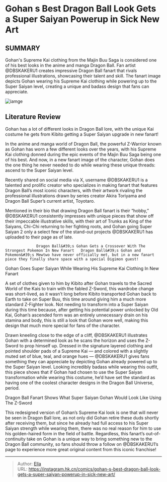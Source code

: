 # Gohan s Best Dragon Ball Look Gets a Super Saiyan Powerup in Sick New Art


## SUMMARY 



  Gohan&#39;s Supreme Kai clothing from the Majin Buu Saga is considered one of his best looks in the anime and manga Dragon Ball.   Fan artist @DBSKAKERU1 creates impressive Dragon Ball fanart that rivals professional illustrations, showcasing their talent and skill.   The fanart image depicts Gohan wearing his Supreme Kai clothing while powering up to the Super Saiyan level, creating a unique and badass design that fans can appreciate.  

![iamge](https://static1.srcdn.com/wordpress/wp-content/uploads/2024/01/gohan-in-kai-clothing.jpg)

## Literature Review

Gohan has a lot of different looks in Dragon Ball lore, with the unique Kai costume he gets from Kibito getting a Super Saiyan upgrade in new fanart!




In the anime and manga world of Dragon Ball, the powerful Z-Warrior known as Gohan has worn a few different looks over the years, with his Supreme Kai clothing donned during the epic events of the Majin Buu Saga being one of his best. And now, in a new fanart image of the character, Gohan does the one thing he never needed to do while wearing these unique threads: ascend to the Super Saiyan level.




Recently shared on social media via X, username @DBSKAKERU1 is a talented and prolific creator who specializes in making fanart that features Dragon Ball’s most iconic characters, with their artwork rivaling the professional illustrations drawn by series creator Akira Toriyama and Dragon Ball Super’s current artist, Toyotaro.


 

Mentioned in their bio that drawing Dragon Ball fanart is their “hobby,” @DBSKAKERU1 consistently impresses with unique pieces that show off their impeccable illustrative skills, with their art of Trunks as King of the Saiyans, Chi-Chi returning to her fighting roots, and Gohan going Super Saiyan 2 only a select few of the stand-out projects @DBSKAKERU1 has uploaded to their page as of late.

                  Dragon Ball&#39;s Gohan Gets a Crossover With The Strongest Pokemon In New Fanart   Dragon Ball&#39;s Gohan and Pokemon&#39;s Mewtwo have never officially met, but in a new fanart piece they finally share space with a special Digimon guest!   





 Gohan Goes Super Saiyan While Wearing His Supreme Kai Clothing In New Fanart 
          

A set of clothes given to him by Kibito after Gohan travels to the Sacred World of the Kais to train with the fabled Z-Sword, this wardrobe change was short-lived, as it wasn’t long before Kibito transported Gohan back to Earth to take on Super Buu, this time around giving him a much more standard Z-Fighter look. Not needing to transform into a Super Saiyan during this time because, after getting his potential power unlocked by Old Kai, Gohan’s ascended form was an entirely unnecessary drain on his stamina and body, this is still a look that Gohan wore well, making this design that much more special for fans of the character.

Drawn kneeling close to the edge of a cliff, @DBSKAKERU1 illustrates Gohan with a determined look as he scans the horizon and uses the Z-Sword to prop himself up. Dressed in the signature layered clothing and pointed shoulder pads of a Supreme Kai — and colored with a slightly muted set of blue, teal, and orange hues — @DBSKAKERU1 gives fans something they can appreciate by depicting Gohan already powered up to the Super Saiyan level. Looking incredibly badass while wearing this outfit, this piece shows that if Gohan had chosen to use the Super Saiyan transformation while wearing this costume, he’d have set the standard as having one of the coolest character designs in the Dragon Ball Universe, period.






 Dragon Ball Fanart Shows What Super Saiyan Gohan Would Look Like Using The Z-Sword 
          

This redesigned version of Gohan’s Supreme Kai look is one that will never be seen in Dragon Ball lore, as not only did Gohan retire these duds shortly after receiving them, but since he already had full access to his Super Saiyan strength while wearing them, there was no real reason for him to use his golden-haired form in the field of battle. Regardless, this fanart’s out-of-continuity take on Gohan is a unique way to bring something new to the Dragon Ball community, so fans should throw a follow on @DBSKAKERU1’s page to experience more great original content from this iconic franchise!



---

> Author: [Ella](https://instagram.hk.cn/)  
> URL: https://instagram.hk.cn/comics/gohan-s-best-dragon-ball-look-gets-a-super-saiyan-powerup-in-sick-new-art/  

